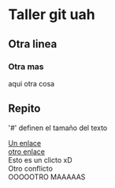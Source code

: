 # Taller git uah  
## Otra linea
### Otra mas
aqui otra cosa
## Repito
'#' definen el tamaño del texto

[Un enlace](www.twitter.com)  
[otro enlace](https://github.com/RgomezBertoli)  
Esto es un clicto xD  
Otro conflicto  
OOOOOTRO MAAAAAS  
